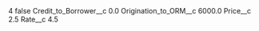 <?xml version="1.0" encoding="UTF-8"?>
<CustomMetadata xmlns="http://soap.sforce.com/2006/04/metadata" xmlns:xsi="http://www.w3.org/2001/XMLSchema-instance" xmlns:xsd="http://www.w3.org/2001/XMLSchema">
    <label>4</label>
    <protected>false</protected>
    <values>
        <field>Credit_to_Borrower__c</field>
        <value xsi:type="xsd:double">0.0</value>
    </values>
    <values>
        <field>Origination_to_ORM__c</field>
        <value xsi:type="xsd:double">6000.0</value>
    </values>
    <values>
        <field>Price__c</field>
        <value xsi:type="xsd:double">2.5</value>
    </values>
    <values>
        <field>Rate__c</field>
        <value xsi:type="xsd:double">4.5</value>
    </values>
</CustomMetadata>
